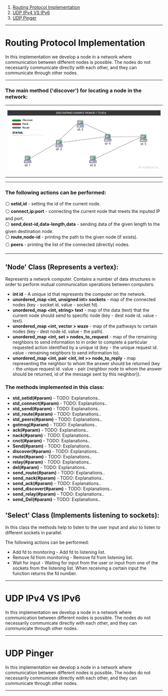 
1. [ Routing Protocol Implementation ](#routing-protocol-implementation)
2. [ UDP IPv4 VS IPv6 ](#udp-ipv4-vs-ipv6)
3. [ UDP Pinger ](#udp-pinger)

-----

# Routing Protocol Implementation
In this implementation we develop a node in a network where communication between different nodes is possible. The nodes do not necessarily communicate directly with each other, and they can communicate through other nodes.
	
</table>

-----


<table align="center">
	
<h3>The main method ('discover') for locating a node in the network:</h3>
<tr><td>
<p align="center"><img src="https://github.com/AlmogJakov/NetworkingProject/blob/main/PartC/images/discover-animation.gif"/></p>
</td></tr>
</table>

-----
	

<h3> The following actions can be performed: </h3>    

⚪  **setid,id** - setting the id of the current node.  
⚪  **connect,ip:port** - connecting the current node that meets the inputed IP and port.  
⚪  **send,dest-id,data-length,data** - sending data of the given length to the given destination node.  
⚪  **route,node-id** - printing the path to the given node (if exists).  
⚪  **peers** - printing the list of the connected (directly) nodes.  	

-----


<h2> 'Node' Class (Represents a vertex): </h2>

Represents a network computer.
Contains a number of data structures in order to perform mutual communication operations between computers:

- **int id** - A unique id that represents the computer on the network.  
- **unordered_map <int, unsigned int> sockets** - map of the connected nodes (key - socket id. value - socket fd).  
- **unordered_map <int, string> text** - map of the data (text) that the current node should send to specific node (key - dest node id. value - text).  
- **unordered_map <int, vector <int>> waze** - map of the pathways to certain nodes (key - dest node id. value - the path).  
- **unordered_map <int, set <int>> nodes_to_request** - map of the remaining neighbors to send information to in order to complete a particular requested action identified by a unique id (key - the unique request id. value - remaining neighbors to send information to).  
- **unordered_map <int, pair <int, int >> node_to_reply** - map representing the neighbor to whom the answer should be returned (key - the unique request id. value - pair {neighbor node to whom the answer should be returned, id of the message sent by this neighbor}).  
	
<!--
```diff 
@@ self.graph; @@ (for receiving any vertex by key).
``` 
```diff 
@@ self.ni; @@ (for receiving any vertex neighbors as keys while value = weight).
``` 
```diff 
@@ self.revers_ni; @@ (for receiving any vertex reversed neighbors as keys while value = weight).
``` 
-->

<h3> The methods implemented in this class: </h3>    
	
- **std_setid(#param)** - TODO: Explanations..
- **std_connect(#param)** - TODO: Explanations..
- **std_send(#param)** - TODO: Explanations..
- **std_route(#param)** - TODO: Explanations..
- **std_peers(#param)** - TODO: Explanations..
- **gotmsg(#param)** - TODO: Explanations..
- **ack(#param)** - TODO: Explanations..
- **nack(#param)** - TODO: Explanations..
- **cnct(#param)** - TODO: Explanations..
- **Send(#param)** - TODO: Explanations..
- **discover(#param)** - TODO: Explanations..
- **route(#param)** - TODO: Explanations..
- **relay(#param)** - TODO: Explanations..
- **del(#param)** - TODO: Explanations..
- **send_route(#param)** - TODO: Explanations..
- **send_nack(#param)** - TODO: Explanations..
- **send_ack(#param)** - TODO: Explanations..
- **send_discover(#param)** - TODO: Explanations..
- **send_relay(#param)** - TODO: Explanations..
- **send_Del(#param)** - TODO: Explanations..

<h2> 'Select' Class (Implements listening to sockets): </h2>

In this class the methods help to listen to the user input and also to listen to different sockets in parallel.
  
The following actions can be performed:
- Add fd to monitoring - Add fd to listening list.
- Remove fd from monitoring - Remove fd from listening list. 
- Wait for input - Waiting for input from the user or input from one of the sockets from the listening list. When receiving a certain input the function returns the fd number.

-----

# UDP IPv4 VS IPv6
In this implementation we develop a node in a network where communication between different nodes is possible. The nodes do not necessarily communicate directly with each other, and they can communicate through other nodes.
	
</table>

-----

# UDP Pinger
In this implementation we develop a node in a network where communication between different nodes is possible. The nodes do not necessarily communicate directly with each other, and they can communicate through other nodes.
	
</table>

-----
